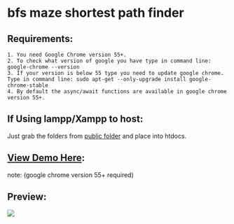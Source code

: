 # bfs maze shortest path finder

Requirements:
--------------------------------------------------------------------------------
	1. You need Google Chrome version 55+.
	2. To check what version of google you have type in command line: google-chrome --version
	3. If your version is below 55 type you need to update google chrome. Type in command line: sudo apt-get --only-upgrade install google-chrome-stable
	4. By default the async/await functions are available in google chrome version 55+. 

If Using lampp/Xampp to host:
--------------------------------------------------------------------------------
Just grab the folders from <a href="https://github.com/mharoot/bfs/tree/master/public">public folder</a> and place into htdocs.

<a href="http://bfs.cu.cc"> View Demo Here</a>:
--------------------------------------------------------------------------------
note: (google chrome version 55+ required)

Preview:
--------------------------------------------------------------------------------
<img src="https://github.com/mharoot/bfs/tree/master/bfs.png"><img>

